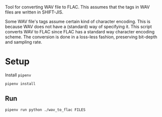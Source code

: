 Tool for converting WAV file to FLAC. This assumes that the tags in WAV files
are written in SHIFT-JIS.

Some WAV file's tags assume certain kind of character encoding. This is because
WAV does not have a (standard) way of specifying it.
This script converts WAV to FLAC since FLAC has a standard way character
encoding scheme.
The conversion is done in a loss-less fashion, preserving bit-depth and sampling
rate.

# Setup
Install `pipenv`
```
pipenv install
```

## Run

```
pipenv run python ./wav_to_flac FILES
```
